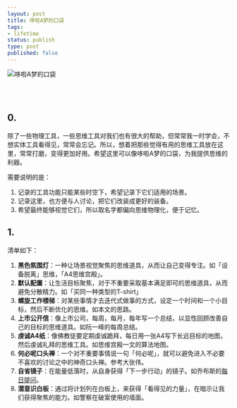 ```yaml
--- 
layout: post
title: 哆啦A梦的口袋
tags: 
- lifetime
status: publish
type: post
published: false
---
```


![哆啦A梦的口袋](https://i.imgur.com/bINsMKv.png)

<br>
<br>


## 0.

除了一些物理工具，一些思维工具对我们也有很大的帮助，但常常我一时学会，不想实体工具看得见，常常会忘记。所以，想着把那些觉得有用的思维工具放在这里，常常打磨，变得更加好用。希望这里可以像哆啦A梦的口袋，为我提供思维的利器。

需要说明的是：

1. 记录的工具功能只能某些时空下，希望记录下它们适用的场景。
2. 记录这里，也方便与人讨论，把它们改装成更好的装备。
3. 希望最终能够视觉它们，所以取名字都偏向思维物理化，便于记忆。

## 1. 

清单如下：

1. **黑色氛围灯**：一种让场景视觉聚焦的思维道具，从而让自己变得专注。如「设备脱离」思维，「A4思维宫殿」。
1. **默认配置**：让生活目标聚焦，对于不重要采取基本满足即可的思维道具，从而避免分散精力。如「买同一种类型的T-shirt」
1. **螺旋工作楼梯**：对某些事情才去迭代式做事的方式，设定一个时间和一个小目标，然后不断优化的思维。如本文的思路。
1. **上市公开信**：像上市公司，每周，每月，每年写一个总结，以显性回顾改善自己的目标的思维道具。如阮一峰的每周总结。
1. **虔诚A4纸**：像佛教徒要定期虔诚跪拜，每日用一张A4写下长远目标的地图，然后虔诚礼拜的思维工具。如思维宫殿一文的算法地图。
2. **何必呢口头禅**：一个对不重要事情说一句「何必呢」，就可以避免进入不必要不喜欢的讨论之中的神奇口头禅。参考大张伟。
3. **自省镜子**：在能量低落时，从自身获得「下一步行动」的镜子。如乔布斯的[每日提问](https://i.imgur.com/CZNxA6G.jpg)。
4. **潜意识白板**：通过将计划列在白板上，来获得「看得见的力量」，在暗示让我们获得聚焦的能力。如警察在破案使用的墙面。
